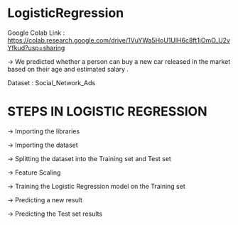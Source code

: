# LogisticRegression

Google Colab Link : https://colab.research.google.com/drive/1VuYWa5HoU1UlH6c8ft1jOmO_U2vYfkud?usp=sharing

-> We predicted whether a person can buy a new car released in the market based on their age and estimated salary . 

Dataset : Social_Network_Ads

# STEPS IN LOGISTIC REGRESSION 

-> Importing the libraries

-> Importing the dataset

-> Splitting the dataset into the Training set and Test set

-> Feature Scaling

-> Training the Logistic Regression model on the Training set

-> Predicting a new result

-> Predicting the Test set results
